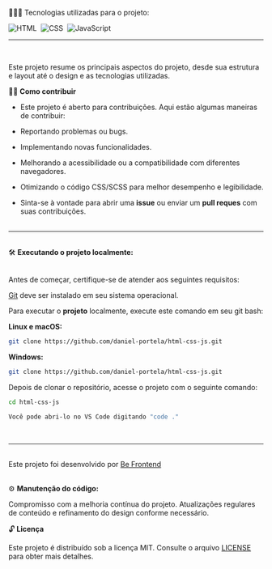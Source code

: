 👨🏼‍💻 Tecnologias utilizadas para o projeto:

![HTML](https://img.shields.io/badge/-HTML-0D1117?style=for-the-badge&logo=html5&labelColor=0D1117)&nbsp;
![CSS](https://img.shields.io/badge/-CSS-0D1117?style=for-the-badge&logo=CSS3&logoColor=blue&labelColor=0D1117)&nbsp;
![JavaScript](https://img.shields.io/badge/-javascript-0D1117?style=for-the-badge&logo=javascript&logoColor=yellow&labelColor=0D1117)&nbsp;
<hr><br>

Este projeto resume os principais aspectos do projeto, desde sua estrutura e layout até o design e as tecnologias utilizadas.

🕵🏻 <b>Como contribuir</b>

- Este projeto é aberto para contribuições. Aqui estão algumas maneiras de contribuir:

- Reportando problemas ou bugs.

- Implementando novas funcionalidades.

- Melhorando a acessibilidade ou a compatibilidade com diferentes navegadores.

- Otimizando o código CSS/SCSS para melhor desempenho e legibilidade.

- Sinta-se à vontade para abrir uma <b>issue</b> ou enviar um <b>pull reques</b> com suas contribuições.<br><br>

<hr>
<br>🛠️ <b>Executando o projeto localmente:</b><br><br>

<p>Antes de começar, certifique-se de atender aos seguintes requisitos:</p>

[Git](https://git-scm.com/downloads "Download Git") deve ser instalado em seu sistema operacional.

Para executar o <b>projeto</b> localmente, execute este comando em seu git bash:

<b>Linux e macOS:</b>

```bash
git clone https://github.com/daniel-portela/html-css-js.git
```

<b>Windows:</b>

```bash
git clone https://github.com/daniel-portela/html-css-js.git
```
Depois de clonar o repositório, acesse o projeto com o seguinte comando:

```bash
cd html-css-js
```
```bash
Você pode abri-lo no VS Code digitando "code ."
```

<br><hr><br>
Este projeto foi desenvolvido por <a href="https://github.com/be-frontend/">Be Frontend</a><br><br>

⚙️ <b>Manutenção do código:</b>

Compromisso com a melhoria contínua do projeto.
Atualizações regulares de conteúdo e refinamento do design conforme necessário.

🔓 <b>Licença</b>

Este projeto é distribuído sob a licença MIT. Consulte o arquivo [LICENSE](LICENSE) para obter mais detalhes.